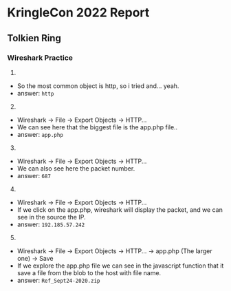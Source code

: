 # KringleCon 2022 Report
## Tolkien Ring
### Wireshark Practice
1.
- So the most common object is http, so i tried and... yeah.
- answer: `http`
2. 
- Wireshark -> File -> Export Objects -> HTTP...
- We can see here that the biggest file is the app.php file..
- answer: `app.php`
3.
- Wireshark -> File -> Export Objects -> HTTP...
- We can also see here the packet number.
- answer: `687`
4.
- Wireshark -> File -> Export Objects -> HTTP...
- If we click on the app.php, wireshark will display the packet, and we can see in the source the IP.
- answer: `192.185.57.242`
5.
- Wireshark -> File -> Export Objects -> HTTP... -> app.php (The larger one) -> Save
- If we explore the app.php file we can see in the javascript function that it save a file from the blob to the host with file name.
- answer: `Ref_Sept24-2020.zip`
